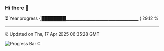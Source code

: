 ### Hi there 👋

⏳ Year progress { ████████▁▁▁▁▁▁▁▁▁▁▁▁▁▁▁▁▁▁▁▁▁▁ } 29.12 %

---

⏰ Updated on Thu, 17 Apr 2025 06:35:28 GMT

![Progress Bar CI](https://github.com/DhruviPatel157/GitHub-Actions-Demo/workflows/Progress%20Bar%20CI/badge.svg)
